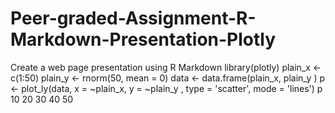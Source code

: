 # Peer-graded-Assignment-R-Markdown-Presentation-Plotly
Create a web page presentation using R Markdown
library(plotly)
plain_x <- c(1:50)
plain_y <- rnorm(50, mean = 0)
data <- data.frame(plain_x, plain_y )
p <- plot_ly(data, x = ~plain_x, y = ~plain_y , type = 'scatter', mode = 'lines')
p
10
20
30
40
50
